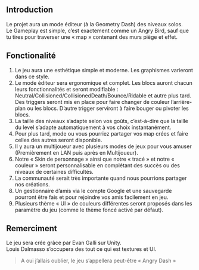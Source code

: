 ## Introduction
Le projet aura un mode éditeur (à la Geometry Dash) des niveaux solos. <br/>
Le Gameplay est simple, c’est exactement comme un Angry Bird, sauf que tu tires pour traverser une « map » contenant des murs piège et effet.

## Fonctionalité
1. Le jeu aura une esthétique simple et moderne. Les graphismes varieront dans ce style.
2. Le mode éditeur sera ergonomique et complet. Les blocs auront chacun leurs fonctionnalités et seront modifiable : Neutral/Collisioned/CollisionedDeath/Bounce/Ridable et autre plus tard. Des triggers seront mis en place pour faire changer de couleur l’arrière-plan ou les blocs. D’autre trigger serviront à faire bouger ou pivoter les blocs.
3. La taille des niveaux s’adapte selon vos goûts, c’est-à-dire que la taille du level s’adapte automatiquement à vos choix instantanément.
4. Pour plus tard, mode ou vous pourriez partager vos map crées et faire celles des autres seront disponible.
5. Il y aura un multijoueur avec plusieurs modes de jeux pour vous amuser (Premièrement en LAN puis après en Multijoueur).
6. Notre « Skin de personnage » ainsi que notre « tracé » et notre « couleur » seront personnalisable en complétant des succès ou des niveaux de certaines difficultés.
7. La communauté serait très importante quand nous pourrions partager nos créations.
8. Un gestionnaire d’amis via le compte Google et une sauvegarde pourront être fais et pour rejoindre vos amis facilement en jeu.
9. Plusieurs thème « UI » de couleurs différentes seront proposés dans les paramètre du jeu (comme le thème foncé activé par défaut).

## Remerciment
Le jeu sera crée grâce par Evan Galli sur Unity. <br/>
Louis Dalmasso s’occupera des tout ce qui est textures et UI. <br/>

> A oui j’allais oublier, le jeu s’appellera peut-être « Angry Dash »
